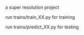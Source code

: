 a super resolution project

run trains/train_XX.py for training

run trains/predict_XX.py for testing

